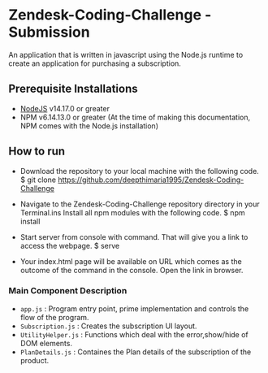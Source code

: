 # Zendesk-Coding-Challenge - Submission

An application that is written in javascript using the Node.js runtime to create an application for purchasing a subscription.

## Prerequisite Installations

- [NodeJS](https://nodejs.org/en/) v14.17.0 or greater
- NPM v6.14.13.0 or greater (At the time of making this documentation, NPM comes with the Node.js installation)

## How to run

- Download the repository to your local machine with the following code.
$ git clone https://github.com/deepthimaria1995/Zendesk-Coding-Challenge

- Navigate to the Zendesk-Coding-Challenge repository directory in your Terminal.ins
Install all npm modules with the following code.
$ npm install

- Start server from console with command. That will give you a link to access the webpage.
$ serve

- Your index.html page will be available on URL which comes as the outcome of the command in the console. Open the link in browser.

### Main Component Description

- ```app.js``` : Program entry point, prime implementation and controls the flow of the program.
- ```Subscription.js``` : Creates the subscription UI layout.
- ```UtilityHelper.js``` : Functions which deal with the error,show/hide of DOM elements.
- ```PlanDetails.js``` : Containes the Plan details of the subscription of the product.


